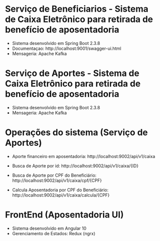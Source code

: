 # Serviço de Beneficiarios - Sistema de Caixa Eletrônico para retirada de benefício de aposentadoria

- Sistema desenvolvido em Spring Boot 2.3.8
- Documentaçao: http://localhost:9001/swagger-ui.html
- Mensageria: Apache Kafka


# Serviço de Aportes - Sistema de Caixa Eletrônico para retirada de benefício de aposentadoria

- Sistema desenvolvido em Spring Boot 2.3.8
- Mensageria: Apache Kafka

# Operações do sistema (Serviço de Aportes)

- Aporte financeiro em aposentadoria: http://localhost:9002/api/v1/caixa

- Busca de Aporte por id: http://localhost:9002/api/v1/caixa/{ID}

- Busca de Aporte por CPF do Beneficiário: http://localhost:9002/api/v1/caixa/cpf/{CPF}

- Calcula Aposentadoria por CPF do Beneficiário: http://localhost:9002/api/v1/caixa/calcula/{CPF}


# FrontEnd (Aposentadoria UI)

- Sistema desenvolvido em Angular 10
- Gerenciamento de Estados: Redux (ngrx)